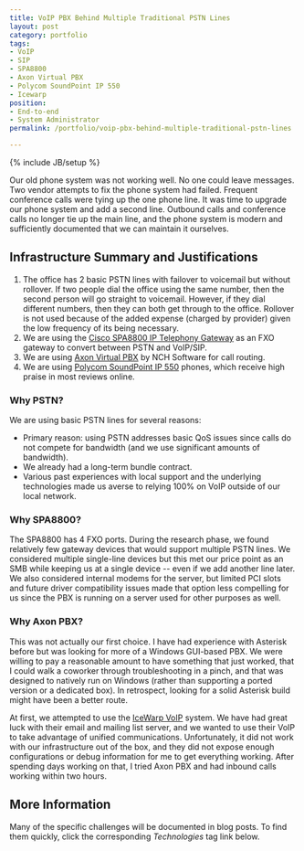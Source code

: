 ```yaml
---
title: VoIP PBX Behind Multiple Traditional PSTN Lines
layout: post
category: portfolio
tags:
- VoIP
- SIP
- SPA8800
- Axon Virtual PBX
- Polycom SoundPoint IP 550
- Icewarp
position:
- End-to-end
- System Administrator
permalink: /portfolio/voip-pbx-behind-multiple-traditional-pstn-lines

---
```

{% include JB/setup %}
<div id="node-163" class="node node-portfolio node-promoted">
  <div class="content clearfix">
    <div class="field field-name-body field-type-text-with-summary field-label-hidden"><div class="field-items"><div class="field-item even"><p>Our old phone system was not working well. No one could leave messages. Two vendor attempts to fix the phone system had failed. Frequent conference calls were tying up the one phone line. It was time to upgrade our phone system and add a second line. Outbound calls and conference calls no longer tie up the main line, and the phone system is modern and sufficiently documented that we can maintain it ourselves.</p>
<h2>
	Infrastructure Summary and Justifications</h2>
<ol><li>
		The office has 2 basic PSTN lines with failover to voicemail but without rollover. If two people dial the office using the same number, then the second person will go straight to voicemail. However, if they dial different numbers, then they can both get through to the office. Rollover is not used because of the added expense (charged by provider) given the low frequency of its being necessary.</li>
	<li>
		We are using the <a href="http://www.cisco.com/en/US/products/ps10446/index.html">Cisco SPA8800 IP Telephony Gateway</a> as an FXO gateway to convert between PSTN and VoIP/SIP.</li>
	<li>
		We are using <a href="http://www.nch.com.au/pbx/index.html">Axon Virtual PBX</a> by NCH Software for call routing.</li>
	<li>
		We are using <a href="http://www.polycom.com/products/voice/desktop_solutions/soundpoint/desk_phones/soundpoint_ip550.html">Polycom SoundPoint IP 550</a> phones, which receive high praise in most reviews online.</li>
</ol><h3>
	Why PSTN?</h3>
<p>We are using basic PSTN lines for several reasons:</p>
<ul><li>
		Primary reason: using PSTN addresses basic QoS issues since calls do not compete for bandwidth (and we use significant amounts of bandwidth).</li>
	<li>
		We already had a long-term bundle contract.</li>
	<li>
		Various past experiences with local support and the underlying technologies made us averse to relying 100% on VoIP outside of our local network.</li>
</ul><h3>
	Why SPA8800?</h3>
<p>The SPA8800 has 4 FXO ports. During the research phase, we found relatively few gateway devices that would support multiple PSTN lines. We considered multiple single-line devices but this met our price point as an SMB while keeping us at a single device -- even if we add another line later. We also considered internal modems for the server, but limited PCI slots and future driver compatibility issues made that option less compelling for us since the PBX is running on a server used for other purposes as well.</p>
<h3>
	Why Axon PBX?</h3>
<p>This was not actually our first choice. I have had experience with Asterisk before but was looking for more of a Windows GUI-based PBX. We were willing to pay a reasonable amount to have something that just worked, that I could walk a coworker through troubleshooting in a pinch, and that was designed to natively run on Windows (rather than supporting a ported version or a dedicated box). In retrospect, looking for a solid Asterisk build might have been a better route.</p>
<p>At first, we attempted to use the <a href="http://www.icewarp.com/products/sip_voip_server/">IceWarp VoIP</a> system. We have had great luck with their email and mailing list server, and we wanted to use their VoIP to take advantage of unified communications. Unfortunately, it did not work with our infrastructure out of the box, and they did not expose enough configurations or debug information for me to get everything working. After spending days working on that, I tried Axon PBX and had inbound calls working within two hours.</p>
<h2>
	More Information</h2>
<p>Many of the specific challenges will be documented in blog posts. To find them quickly, click the corresponding <em>Technologies</em> tag link below.</p>
</div></div></div>  </div>
</div>
